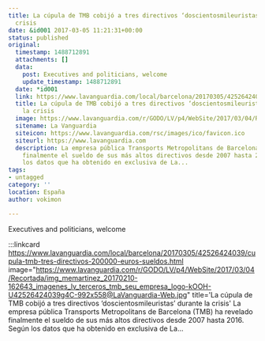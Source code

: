 ```yaml
---
title: La cúpula de TMB cobijó a tres directivos ‘doscientosmileuristas’ durante la
  crisis
date: &id001 2017-03-05 11:21:31+00:00
status: published
original:
  timestamp: 1488712891
  attachments: []
  data:
    post: Executives and politicians, welcome
    update_timestamp: 1488712891
  date: *id001
  link: https://www.lavanguardia.com/local/barcelona/20170305/42526424039/cupula-tmb-tres-directivos-200000-euros-sueldos.html
  title: La cúpula de TMB cobijó a tres directivos ‘doscientosmileuristas’ durante
    la crisis
  image: https://www.lavanguardia.com/r/GODO/LV/p4/WebSite/2017/03/04/Recortada/img_memartinez_20170210-162643_imagenes_lv_terceros_tmb_seu_empresa_logo-kOOH-U42526424039g4C-992x558@LaVanguardia-Web.jpg
  sitename: La Vanguardia
  siteicon: https://www.lavanguardia.com/rsc/images/ico/favicon.ico
  siteurl: https://www.lavanguardia.com
  description: La empresa pública Transports Metropolitans de Barcelona (TMB) ha revelado
    finalmente el sueldo de sus más altos directivos desde 2007 hasta 2016. Según
    los datos que ha obtenido en exclusiva de La...
tags:
- untagged
category: ''
location: España
author: vokimon

---
```

Executives and politicians, welcome

:::linkcard https://www.lavanguardia.com/local/barcelona/20170305/42526424039/cupula-tmb-tres-directivos-200000-euros-sueldos.html image="https://www.lavanguardia.com/r/GODO/LV/p4/WebSite/2017/03/04/Recortada/img_memartinez_20170210-162643_imagenes_lv_terceros_tmb_seu_empresa_logo-kOOH-U42526424039g4C-992x558@LaVanguardia-Web.jpg" title='La cúpula de TMB cobijó a tres directivos ‘doscientosmileuristas’ durante la crisis'
    La empresa pública Transports Metropolitans de Barcelona (TMB) ha revelado finalmente el sueldo de sus más altos directivos desde 2007 hasta 2016. Según los datos que ha obtenido en exclusiva de La...

